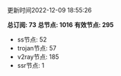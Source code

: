 更新时间2022-12-09 18:55:26

**总订阅: 73**
**总节点: 1016**
**有效节点: 295**
- ss节点: 52
- trojan节点: 57
- v2ray节点: 185
- ssr节点: 1
